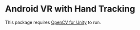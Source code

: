 # Android VR with Hand Tracking

This package requires [OpenCV for Unity](https://assetstore.unity.com/packages/tools/integration/opencv-for-unity-21088) to run.
